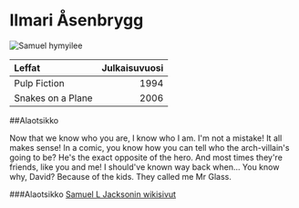 # Ilmari Åsenbrygg
![Samuel hymyilee](https://images-na.ssl-images-amazon.com/images/M/MV5BMTQ1NTQwMTYxNl5BMl5BanBnXkFtZTYwMjA1MzY1._V1_UX214_CR0,0,214,317_AL_.jpg)

| Leffat | Julkaisuvuosi |
|:-------|--------------:|
| Pulp Fiction | 1994 |
| Snakes on a Plane | 2006 |

##Alaotsikko

Now that we know who you are, I know who I am. I'm not a mistake! It all makes sense! In a comic, you know how you can tell who the arch-villain's going to be? He's the exact opposite of the hero. And most times they're friends, like you and me! I should've known way back when... You know why, David? Because of the kids. They called me Mr Glass.

###Alaotsikko
[Samuel L Jacksonin wikisivut](https://fi.wikipedia.org/wiki/Samuel_L._Jackson)
